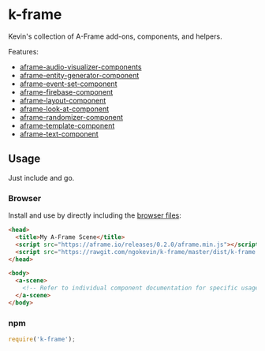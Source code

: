 # k-frame

Kevin's collection of A-Frame add-ons, components, and helpers.

Features:

- [aframe-audio-visualizer-components](https://github.com/ngokevin/aframe-audio-visualizer-components)
- [aframe-entity-generator-component](https://github.com/ngokevin/aframe-entity-generator-component)
- [aframe-event-set-component](https://github.com/ngokevin/aframe-event-set-component)
- [aframe-firebase-component](https://github.com/ngokevin/aframe-firebase-component)
- [aframe-layout-component](https://github.com/ngokevin/aframe-layout-component)
- [aframe-look-at-component](https://github.com/ngokevin/aframe-look-at-component)
- [aframe-randomizer-component](https://github.com/ngokevin/aframe-randomizer-component)
- [aframe-template-component](https://github.com/ngokevin/aframe-template-component)
- [aframe-text-component](https://github.com/ngokevin/aframe-text-component)

## Usage

Just include and go.

### Browser

Install and use by directly including the [browser files](dist):

```html
<head>
  <title>My A-Frame Scene</title>
  <script src="https://aframe.io/releases/0.2.0/aframe.min.js"></script>
  <script src="https://rawgit.com/ngokevin/k-frame/master/dist/k-frame.min.js"></script>
</head>

<body>
  <a-scene>
    <!-- Refer to individual component documentation for specific usage. -->
  </a-scene>
</body>
```

### npm

```js
require('k-frame');
```
